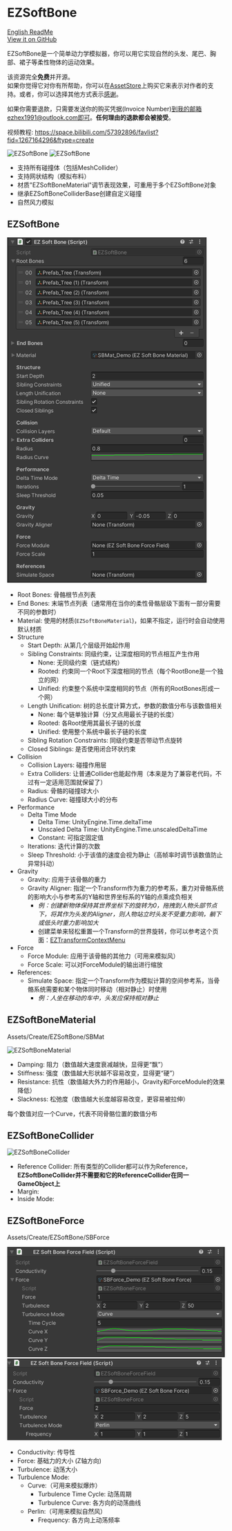 # EZSoftBone

[English ReadMe](README.md)  
[View it on GitHub](https://github.com/EZhex1991/EZSoftBone)  

EZSoftBone是一个简单动力学模拟器，你可以用它实现自然的头发、尾巴、胸部、裙子等柔性物体的运动效果。

该资源完全**免费**并开源。  
如果你觉得它对你有所帮助，你可以在[AssetStore](https://assetstore.unity.com/packages/slug/148136)上购买它来表示对作者的支持。或者，你可以选择其他方式表示[感谢](https://github.com/EZhex1991/Receipts)。

如果你需要退款，只需要发送你的购买凭据(Invoice Number)到我的邮箱ezhex1991@outlook.com即可。**任何理由的退款都会被接受**。

视频教程: https://space.bilibili.com/57392896/favlist?fid=1267164296&ftype=create

![EZSoftBone](.SamplePicture/EZSoftBone_2.gif)
![EZSoftBone](.SamplePicture/EZSoftBone_3.gif)

- 支持所有碰撞体（包括MeshCollider）
- 支持网状结构（模拟布料）
- 材质"EZSoftBoneMaterial"调节表现效果，可重用于多个EZSoftBone对象
- 继承EZSoftBoneColliderBase创建自定义碰撞
- 自然风力模拟

## EZSoftBone

![EZSoftBone](.SamplePicture/EZSoftBone_Inspector.png)

- Root Bones: 骨骼根节点列表
- End Bones: 末端节点列表（通常用在当你的柔性骨骼层级下面有一部分需要不同的参数时）
- Material: 使用的材质(`EZSoftBoneMaterial`)，如果不指定，运行时会自动使用默认材质
- Structure
  - Start Depth: 从第几个层级开始起作用
  - Sibling Constraints: 同级约束，让深度相同的节点相互产生作用
    - None: 无同级约束（链式结构）
    - Rooted: 约束同一个Root下深度相同的节点（每个RootBone是一个独立的网）
    - Unified: 约束整个系统中深度相同的节点（所有的RootBones形成一个网）
  - Length Unification: 树的总长度计算方式，参数的数值分布与该数值相关
    - None: 每个链单独计算（分叉点用最长子链的长度）
    - Rooted: 各Root使用其最长子链的长度
    - Unified: 使用整个系统中最长子链的长度
  - Sibling Rotation Constraints: 同级约束是否带动节点旋转
  - Closed Siblings: 是否使用闭合环状约束
- Collision
  - Collision Layers: 碰撞作用层
  - Extra Colliders: 让普通Collider也能起作用（本来是为了兼容老代码，不过有一定适用范围就保留了）
  - Radius: 骨骼的碰撞球大小
  - Radius Curve: 碰撞球大小的分布
- Performance
  - Delta Time Mode
    - Delta Time: UnityEngine.Time.deltaTime
    - Unscaled Delta Time: UnityEngine.Time.unscaledDeltaTime
    - Constant: 可指定固定值
  - Iterations: 迭代计算的次数
  - Sleep Threshold: 小于该值的速度会视为静止（高帧率时调节该数值防止异常抖动）
- Gravity
  - Gravity: 应用于该骨骼的重力
  - Gravity Aligner: 指定一个Transform作为重力的参考系，重力对骨骼系统的影响大小与参考系的Y轴和世界坐标系的Y轴的点乘成负相关  
    - *例：创建新物体保持其世界坐标下的旋转为0，拖拽到人物头部节点下，将其作为头发的Aligner，则人物站立时头发不受重力影响，躺下或低头时重力影响加大*
    - 创建菜单来轻松重置一个Transform的世界旋转，你可以参考这个页面：[EZTransformContextMenu](https://github.com/EZhex1991/EZUnity/blob/master/Assets/EZhex1991/EZUnity/Editor/ContextMenu/EZTransformContextMenu.cs)
- Force
  - Force Module: 应用于该骨骼的其他力（可用来模拟风）
  - Force Scale: 可以对ForceModule的输出进行缩放
- References:
  - Simulate Space: 指定一个Transform作为模拟计算的空间参考系，当骨骼系统需要和某个物体同时移动（相对静止）时使用  
    - *例：人坐在移动的车中，头发应保持相对静止*

## EZSoftBoneMaterial

Assets/Create/EZSoftBone/SBMat

![EZSoftBoneMaterial](.SamplePicture/EZSoftBoneMaterial_Inspector.png)

- Damping: 阻力（数值越大速度衰减越快，显得更“飘”）
- Stiffness: 强度（数值越大形状越不容易改变，显得更“硬”）
- Resistance: 抗性（数值越大外力的作用越小，Gravity和ForceModule的效果降低）
- Slackness: 松弛度（数值越大长度越容易改变，更容易被拉伸）

每个数值对应一个Curve，代表不同骨骼位置的数值分布

## EZSoftBoneCollider

![EZSoftBoneCollider](.SamplePicture/EZSoftBoneCollider_Inspector.png)

- Reference Collider: 所有类型的Collider都可以作为Reference，**EZSoftBoneCollider并不需要和它的ReferenceCollider在同一GameObject上**
- Margin:
- Inside Mode: 

## EZSoftBoneForce

Assets/Create/EZSoftBone/SBForce

![EZSoftBoneForce_Curve](.SamplePicture/EZSoftBoneForce_Inspector_Curve.png)
![EZSoftBoneForce_Perlin](.SamplePicture/EZSoftBoneForce_Inspector_Perlin.png)

- Conductivity: 传导性
- Force: 基础力的大小 (Z轴方向)
- Turbulence: 动荡大小
- Turbulence Mode:
  - Curve:（可用来模拟爆炸）
    - Turbulence Time Cycle: 动荡周期
    - Turbulence Curve: 各方向的动荡曲线
  - Perlin:（可用来模拟自然风）
    - Frequency: 各方向上动荡频率
